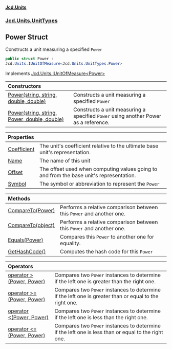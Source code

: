 #### [Jcd.Units](index.md 'index')
### [Jcd.Units.UnitTypes](Jcd.Units.UnitTypes.md 'Jcd.Units.UnitTypes')

## Power Struct

Constructs a unit measuring a specified `Power`

```csharp
public struct Power :
Jcd.Units.IUnitOfMeasure<Jcd.Units.UnitTypes.Power>
```

Implements [Jcd.Units.IUnitOfMeasure&lt;](Jcd.Units.IUnitOfMeasure_TUnits_.md 'Jcd.Units.IUnitOfMeasure<TUnits>')[Power](Jcd.Units.UnitTypes.Power.md 'Jcd.Units.UnitTypes.Power')[&gt;](Jcd.Units.IUnitOfMeasure_TUnits_.md 'Jcd.Units.IUnitOfMeasure<TUnits>')

| Constructors | |
| :--- | :--- |
| [Power(string, string, double, double)](Jcd.Units.UnitTypes.Power.Power(string,string,double,double).md 'Jcd.Units.UnitTypes.Power.Power(string, string, double, double)') | Constructs a unit measuring a specified `Power` |
| [Power(string, string, Power, double, double)](Jcd.Units.UnitTypes.Power.Power(string,string,Jcd.Units.UnitTypes.Power,double,double).md 'Jcd.Units.UnitTypes.Power.Power(string, string, Jcd.Units.UnitTypes.Power, double, double)') | Constructs a unit measuring a specified `Power` using another Power as a reference. |

| Properties | |
| :--- | :--- |
| [Coefficient](Jcd.Units.UnitTypes.Power.Coefficient.md 'Jcd.Units.UnitTypes.Power.Coefficient') | The unit's coefficient relative to the ultimate base unit's representation. |
| [Name](Jcd.Units.UnitTypes.Power.Name.md 'Jcd.Units.UnitTypes.Power.Name') | The name of this unit |
| [Offset](Jcd.Units.UnitTypes.Power.Offset.md 'Jcd.Units.UnitTypes.Power.Offset') | The offset used when computing values going to and from the base unit's representation. |
| [Symbol](Jcd.Units.UnitTypes.Power.Symbol.md 'Jcd.Units.UnitTypes.Power.Symbol') | The symbol or abbreviation to represent the `Power` |

| Methods | |
| :--- | :--- |
| [CompareTo(Power)](Jcd.Units.UnitTypes.Power.CompareTo(Jcd.Units.UnitTypes.Power).md 'Jcd.Units.UnitTypes.Power.CompareTo(Jcd.Units.UnitTypes.Power)') | Performs a relative comparison between this `Power` and another one. |
| [CompareTo(object)](Jcd.Units.UnitTypes.Power.CompareTo(object).md 'Jcd.Units.UnitTypes.Power.CompareTo(object)') | Performs a relative comparison between this `Power` and another one. |
| [Equals(Power)](Jcd.Units.UnitTypes.Power.Equals(Jcd.Units.UnitTypes.Power).md 'Jcd.Units.UnitTypes.Power.Equals(Jcd.Units.UnitTypes.Power)') | Compares this `Power` to another one for equality. |
| [GetHashCode()](Jcd.Units.UnitTypes.Power.GetHashCode().md 'Jcd.Units.UnitTypes.Power.GetHashCode()') | Computes the hash code for this `Power` |

| Operators | |
| :--- | :--- |
| [operator &gt;(Power, Power)](Jcd.Units.UnitTypes.Power.op_GreaterThan(Jcd.Units.UnitTypes.Power,Jcd.Units.UnitTypes.Power).md 'Jcd.Units.UnitTypes.Power.op_GreaterThan(Jcd.Units.UnitTypes.Power, Jcd.Units.UnitTypes.Power)') | Compares two `Power` instances to determine if the left one is greater than the right one. |
| [operator &gt;=(Power, Power)](Jcd.Units.UnitTypes.Power.op_GreaterThanOrEqual(Jcd.Units.UnitTypes.Power,Jcd.Units.UnitTypes.Power).md 'Jcd.Units.UnitTypes.Power.op_GreaterThanOrEqual(Jcd.Units.UnitTypes.Power, Jcd.Units.UnitTypes.Power)') | Compares two `Power` instances to determine if the left one is greater than or equal to the right one. |
| [operator &lt;(Power, Power)](Jcd.Units.UnitTypes.Power.op_LessThan(Jcd.Units.UnitTypes.Power,Jcd.Units.UnitTypes.Power).md 'Jcd.Units.UnitTypes.Power.op_LessThan(Jcd.Units.UnitTypes.Power, Jcd.Units.UnitTypes.Power)') | Compares two `Power` instances to determine if the left one is less than the right one. |
| [operator &lt;=(Power, Power)](Jcd.Units.UnitTypes.Power.op_LessThanOrEqual(Jcd.Units.UnitTypes.Power,Jcd.Units.UnitTypes.Power).md 'Jcd.Units.UnitTypes.Power.op_LessThanOrEqual(Jcd.Units.UnitTypes.Power, Jcd.Units.UnitTypes.Power)') | Compares two `Power` instances to determine if the left one is less than or equal to the right one. |

